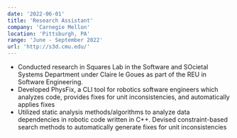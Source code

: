 ```yaml
---
date: '2022-06-01'
title: 'Research Assistant'
company: 'Carnegie Mellon'
location: 'Pittsburgh, PA'
range: 'June - September 2022'
url: 'http://s3d.cmu.edu/'
---
```


- Conducted research in Squares Lab in the Software and SOcietal Systems Department under Claire le Goues as part of the REU in Software Engineering.
- Developed PhysFix, a CLI tool for robotics software engineers which analyzes code, provides fixes for unit inconsistencies, and automatically applies fixes
- Utilized static analysis methods/algorithms to analyze data dependencies in robotic code written in C++. Devised constraint-based search methods to automatically generate fixes for unit inconsistencies
